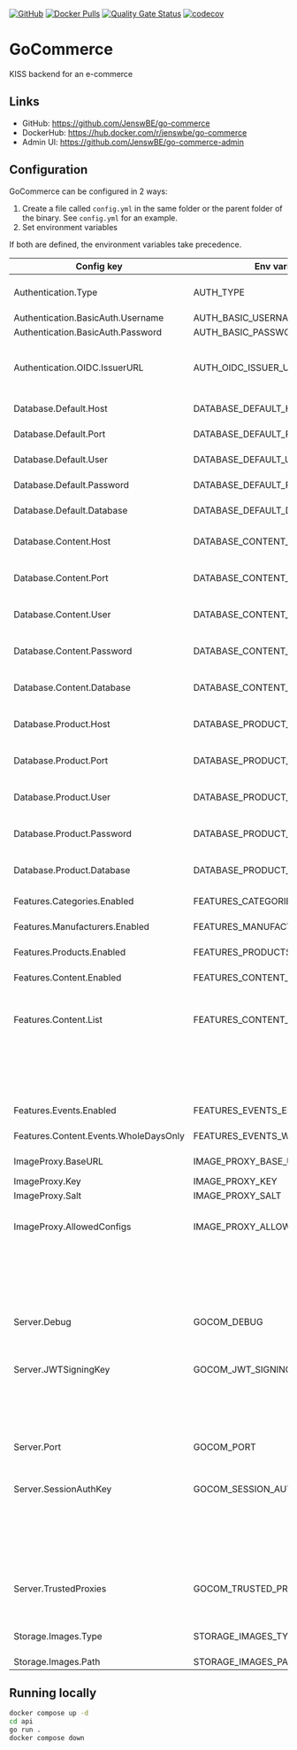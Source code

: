 [![GitHub](https://img.shields.io/github/license/JenswBE/go-commerce)](https://github.com/JenswBE/go-commerce)
[![Docker Pulls](https://img.shields.io/docker/pulls/jenswbe/go-commerce)](https://hub.docker.com/r/jenswbe/go-commerce)
[![Quality Gate Status](https://sonarcloud.io/api/project_badges/measure?project=JenswBE_go-commerce&metric=alert_status)](https://sonarcloud.io/summary/new_code?id=JenswBE_go-commerce)
[![codecov](https://codecov.io/gh/JenswBE/go-commerce/branch/main/graph/badge.svg?token=S2oyV1sTWU)](https://codecov.io/gh/JenswBE/go-commerce)

# GoCommerce

KISS backend for an e-commerce

## Links

- GitHub: https://github.com/JenswBE/go-commerce
- DockerHub: https://hub.docker.com/r/jenswbe/go-commerce
- Admin UI: https://github.com/JenswBE/go-commerce-admin

## Configuration

GoCommerce can be configured in 2 ways:

1. Create a file called `config.yml` in the same folder or the parent folder of the binary. See `config.yml` for an example.
2. Set environment variables

If both are defined, the environment variables take precedence.

| Config key                            | Env variable                    | Description                                                                                                | Default value  |
| ------------------------------------- | ------------------------------- | ---------------------------------------------------------------------------------------------------------- | -------------- |
| Authentication.Type                   | AUTH_TYPE                       | Switch between OIDC and Basic Auth (latter should only be used for testing)                                |                |
| Authentication.BasicAuth.Username     | AUTH_BASIC_USERNAME             | Username for Basic Auth                                                                                    |                |
| Authentication.BasicAuth.Password     | AUTH_BASIC_PASSWORD             | Password for Basic Auth                                                                                    |                |
| Authentication.OIDC.IssuerURL         | AUTH_OIDC_ISSUER_URL            | URL to OpenID Configuration Issuer (without `.well-known/openid-configuration`)                            |                |
| Database.Default.Host                 | DATABASE_DEFAULT_HOST           | Hostname of the default Postgres datatabase                                                                |                |
| Database.Default.Port                 | DATABASE_DEFAULT_PORT           | Port of the default Postgres datatabase                                                                    | 5432           |
| Database.Default.User                 | DATABASE_DEFAULT_USER           | Username for the default Postgres datatabase                                                               |                |
| Database.Default.Password             | DATABASE_DEFAULT_PASSWORD       | Password for the default Postgres datatabase                                                               |                |
| Database.Default.Database             | DATABASE_DEFAULT_DATABASE       | Database name for default the Postgres datatabase                                                          |                |
| Database.Content.Host                 | DATABASE_CONTENT_HOST           | Override the default hostname for the content Postgres datatabase                                          |                |
| Database.Content.Port                 | DATABASE_CONTENT_PORT           | Override the default port for the content Postgres datatabase                                              |                |
| Database.Content.User                 | DATABASE_CONTENT_USER           | Override the default user for the content Postgres datatabase                                              |                |
| Database.Content.Password             | DATABASE_CONTENT_PASSWORD       | Override the default password for the content Postgres datatabase                                          |                |
| Database.Content.Database             | DATABASE_CONTENT_DATABASE       | Override the default database for the content Postgres datatabase                                          |                |
| Database.Product.Host                 | DATABASE_PRODUCT_HOST           | Override the default hostname for the product Postgres datatabase                                          |                |
| Database.Product.Port                 | DATABASE_PRODUCT_PORT           | Override the default port for the product Postgres datatabase                                              |                |
| Database.Product.User                 | DATABASE_PRODUCT_USER           | Override the default user for the product Postgres datatabase                                              |                |
| Database.Product.Password             | DATABASE_PRODUCT_PASSWORD       | Override the default password for the product Postgres datatabase                                          |                |
| Database.Product.Database             | DATABASE_PRODUCT_DATABASE       | Override the default database for the product Postgres datatabase                                          |                |
| Features.Categories.Enabled           | FEATURES_CATEGORIES_ENABLED     | Support for categories is enabled                                                                          | true           |
| Features.Manufacturers.Enabled        | FEATURES_MANUFACTURERS_ENABLED  | Support for manufacturers is enabled                                                                       | true           |
| Features.Products.Enabled             | FEATURES_PRODUCTS_ENABLED       | Support for products is enabled                                                                            | true           |
| Features.Content.Enabled              | FEATURES_CONTENT_ENABLED        | Support for content is enabled                                                                             | true           |
| Features.Content.List                 | FEATURES_CONTENT_LIST           | List of content. New content is automatically added to the DB. Missing content is not removed from the DB. |                |
|                                       |                                 | Config: Object with fields `Name` and `ContentType`                                                        |                |
|                                       |                                 | Env: List of format `Name:ContentType`                                                                     |                |
| Features.Events.Enabled               | FEATURES_EVENTS_ENABLED         | Support for events is enabled                                                                              | true           |
| Features.Content.Events.WholeDaysOnly | FEATURES_EVENTS_WHOLE_DAYS_ONLY | Only events with full days (no time) are supported                                                         | true           |
| ImageProxy.BaseURL                    | IMAGE_PROXY_BASE_URL            | Base URL of your [Imgproxy instance](https://docs.imgproxy.net/)                                           | /images/       |
| ImageProxy.Key                        | IMAGE_PROXY_KEY                 | [Signing key for Imgproxy](https://docs.imgproxy.net/configuration?id=url-signature)                       |                |
| ImageProxy.Salt                       | IMAGE_PROXY_SALT                | [Salt for Imgproxy](https://docs.imgproxy.net/configuration?id=url-signature)                              |                |
| ImageProxy.AllowedConfigs             | IMAGE_PROXY_ALLOWED_CONFIGS     | Comma-separated list of allowed image configs in format width:height:resizingType.                         |                |
|                                       |                                 | Example `100:100:FILL,300:200:FIT`. Use `*` if not limiting the configs.                                   |                |
| Server.Debug                          | GOCOM_DEBUG                     | Set to true to enable debug logging and put API framework in debug mode.                                   | false          |
| Server.JWTSigningKey                  | GOCOM_JWT_SIGNING_KEY           | Signing key for JWT keys. Mandatory and must be a base64 encoded string of 64 bytes.                       |                |
|                                       |                                 | Can be generated using `openssl rand -base64 64 \| paste --delimiters '' --serial`                         |                |
| Server.Port                           | GOCOM_PORT                      | HTTP port on which the GoCommerce API listens                                                              | 8080           |
| Server.SessionAuthKey                 | GOCOM_SESSION_AUTH_KEY          | Authentication key for session tokens. Mandatory and must be a base64 encoded string of 64 bytes.          |                |
|                                       |                                 | Can be generated using `openssl rand -base64 64 \| paste --delimiters '' --serial`                         |                |
| Server.TrustedProxies                 | GOCOM_TRUSTED_PROXIES           | IP's of proxies trusted by GoCommerce. Header `X-Forwarded-For` is only considered for these hosts.        | 172.16.0.0/16  |
| Storage.Images.Type                   | STORAGE_IMAGES_TYPE             | Type of storage used for storing images. Currently only `fs` is supported.                                 | fs             |
| Storage.Images.Path                   | STORAGE_IMAGES_PATH             | Path for storing images                                                                                    | ./files/images |

## Running locally

```bash
docker compose up -d
cd api
go run .
docker compose down
```
